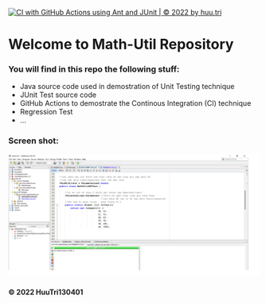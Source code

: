 [![CI with GitHub Actions using Ant and JUnit | © 2022 by huu.tri](https://github.com/HuuTri130401/math-util/actions/workflows/ci-junit.yml/badge.svg)](https://github.com/HuuTri130401/math-util/actions/workflows/ci-junit.yml)

# Welcome to Math-Util Repository

### You will find in this repo the following stuff:
* Java source code used in demostration of Unit Testing technique
* JUnit Test source code 
* GitHub Actions to demostrate the Continous Integration (CI) technique
* Regression Test
* ...

### Screen shot:
![DDT & JUnit-TDD](https://github.com/HuuTri130401/math-util/blob/main/images/DDT%20with%20JUnit.png)
#### © 2022 HuuTri130401



